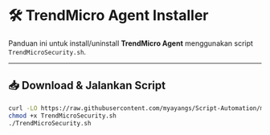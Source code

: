 # 🛠️ TrendMicro Agent Installer

Panduan ini untuk install/uninstall **TrendMicro Agent** menggunakan script `TrendMicroSecurity.sh`.

---

## 📥 Download & Jalankan Script
```bash
curl -LO https://raw.githubusercontent.com/myayangs/Script-Automation/main/TrendMicro/TrendMicroSecurity.sh
chmod +x TrendMicroSecurity.sh
./TrendMicroSecurity.sh
```
